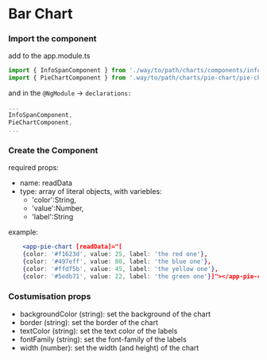 # Bar Chart

### Import the component
add to the app.module.ts
```js
import { InfoSpanComponent } from './way/to/path/charts/components/info-span/info-span.component';
import { PieChartComponent } from '.way/to/path/charts/pie-chart/pie-chart.component';
```

and in the `@NgModule` -> `declarations:`
```ts
...
InfoSpanComponent,
PieChartComponent,
...
```

### Create the Component

required props:
 - name: readData
 - type: array of literal objects, with variebles:
     - 'color':String,
     - 'value':Number, 
     - 'label':String

example:
```jsx
    <app-pie-chart [readData]="[
    {color: '#f1623d', value: 25, label: 'the red one'},
    {color: '#497eff', value: 80, label: 'the blue one'},
    {color: '#ffdf5b', value: 45, label: 'the yellow one'},
    {color: '#5edb71', value: 22, label: 'the green one'}]"></app-pie-chart>
```

### Costumisation props

 - backgroundColor (string): set the background of the chart
 - border (string): set the border of the chart
 - textColor (string): set the text color of the labels
 - fontFamily (string): set the font-family of the labels
 - width (number): set the width (and height) of the chart
